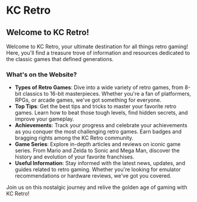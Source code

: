 # KC Retro

## Welcome to KC Retro!

Welcome to KC Retro, your ultimate destination for all things retro gaming! Here, you'll find a treasure trove of information and resources dedicated to the classic games that defined generations.

### What's on the Website?

- **Types of Retro Games**: Dive into a wide variety of retro games, from 8-bit classics to 16-bit masterpieces. Whether you're a fan of platformers, RPGs, or arcade games, we've got something for everyone.
- **Top Tips**: Get the best tips and tricks to master your favorite retro games. Learn how to beat those tough levels, find hidden secrets, and improve your gameplay.
- **Achievements**: Track your progress and celebrate your achievements as you conquer the most challenging retro games. Earn badges and bragging rights among the KC Retro community.
- **Game Series**: Explore in-depth articles and reviews on iconic game series. From Mario and Zelda to Sonic and Mega Man, discover the history and evolution of your favorite franchises.
- **Useful Information**: Stay informed with the latest news, updates, and guides related to retro gaming. Whether you're looking for emulator recommendations or hardware reviews, we've got you covered.

Join us on this nostalgic journey and relive the golden age of gaming with KC Retro!